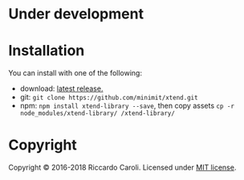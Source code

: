 
# Under development

# Installation

You can install with one of the following:
* download: [latest release.](https://github.com/minimit/xtend/releases/latest)
* git: `git clone https://github.com/minimit/xtend.git`
* npm: `npm install xtend-library --save`, then copy assets `cp -r node_modules/xtend-library/ /xtend-library/`

# Copyright

Copyright © 2016-2018 Riccardo Caroli. Licensed under [MIT license](http://www.opensource.org/licenses/mit-license.php).

